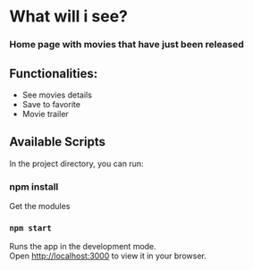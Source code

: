 # What will i see?

### Home page with movies that have just been released

## Functionalities:

- See movies details
- Save to favorite 
- Movie trailer


## Available Scripts

In the project directory, you can run:

### npm install
Get the modules

### `npm start`

Runs the app in the development mode.\
Open [http://localhost:3000](http://localhost:3000) to view it in your browser.

